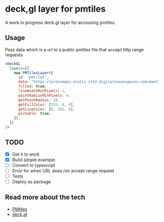 # deck,gl layer for pmtiles

A work in progress deck.gl layer for accessing pmtiles.

## Usage

Pass data which is a url to a public pmtiles file that accept http range requests

```jsx
<DeckGL
  layers={[
    new PMTilesLayer({
      id: "pmtiles",
      data: "https://protomaps-static.sfo3.digitaloceanspaces.com/mantle-trial.pmtiles",
      filled: true,
      lineWidthMinPixels: 1,
      pointRadiusMinPixels: 4,
      getPointRadius: 10,
      getFillColor: [255, 0, 0],
      getLineColor: [0, 255, 0],
      pickable: true,
    }),
  ]}
/>
```

## TODO

- [x] Get it to work
- [x] Build simple example
- [ ] Convert to typescript
- [ ] Error for when URL does not accept range request
- [ ] Tests
- [ ] Deploy as package

## Read more about the tech

- [PMtiles](https://github.com/protomaps/PMTiles)
- [deck.gl](https://github.com/vis.gl/vis.gl)
